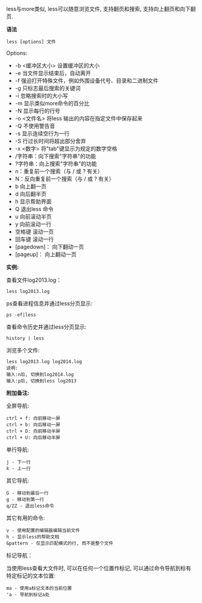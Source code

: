 less与more类似, less可以随意浏览文件, 支持翻页和搜索, 支持向上翻页和向下翻页.

**语法**

```
less [options] 文件 
```

Options:

- -b <缓冲区大小> 设置缓冲区的大小
- -e 当文件显示结束后，自动离开
- -f 强迫打开特殊文件，例如外围设备代号、目录和二进制文件
- -g 只标志最后搜索的关键词
- -i 忽略搜索时的大小写
- -m 显示类似more命令的百分比
- -N 显示每行的行号
- -o <文件名> 将less 输出的内容在指定文件中保存起来
- -Q 不使用警告音
- -s 显示连续空行为一行
- -S 行过长时间将超出部分舍弃
- -x <数字> 将"tab"键显示为规定的数字空格
- /字符串：向下搜索"字符串"的功能
- ?字符串：向上搜索"字符串"的功能
- n：重复前一个搜索（与 / 或 ? 有关）
- N：反向重复前一个搜索（与 / 或 ? 有关）
- b 向上翻一页
- d 向后翻半页
- h 显示帮助界面
- Q 退出less 命令
- u 向前滚动半页
- y 向前滚动一行
- 空格键 滚动一页
- 回车键 滚动一行
- [pagedown]： 向下翻动一页
- [pageup]： 向上翻动一页

**实例:**

查看文件log2013.log：

```
less log2013.log
```

ps查看进程信息并通过less分页显示:

```
ps -ef|less
```

查看命令历史并通过less分页显示:

```
history | less
```

浏览多个文件:

```
less log2013.log log2014.log
说明:
输入:n后, 切换到log2014.log
输入:p后, 切换到less log2013
```

**附加备注:**

全屏导航:

```
ctrl + f: 向前移动一屏
ctrl + b: 向后移动一屏
ctrl + D: 向前移动半屏
ctrl + U: 向后移动半屏
```

单行导航:

```
j - 下一行
k - 上一行
```

其它导航:

```
G - 移动到最后一行
g - 移动到第一行
q/ZZ - 退出less命令
```

其它有用的命令:

```
v - 使用配置的编辑器编辑当前文件
h - 显示less的帮助文档
&pattern - 仅显示匹配模式的行, 而不是整个文件
```

标记导航：

当使用less查看大文件时, 可以在任何一个位置作标记, 可以通过命令导航到标有特定标记的文本位置:

```
ma - 使用a标记文本的当前位置
'a - 导航到标记a处
```































